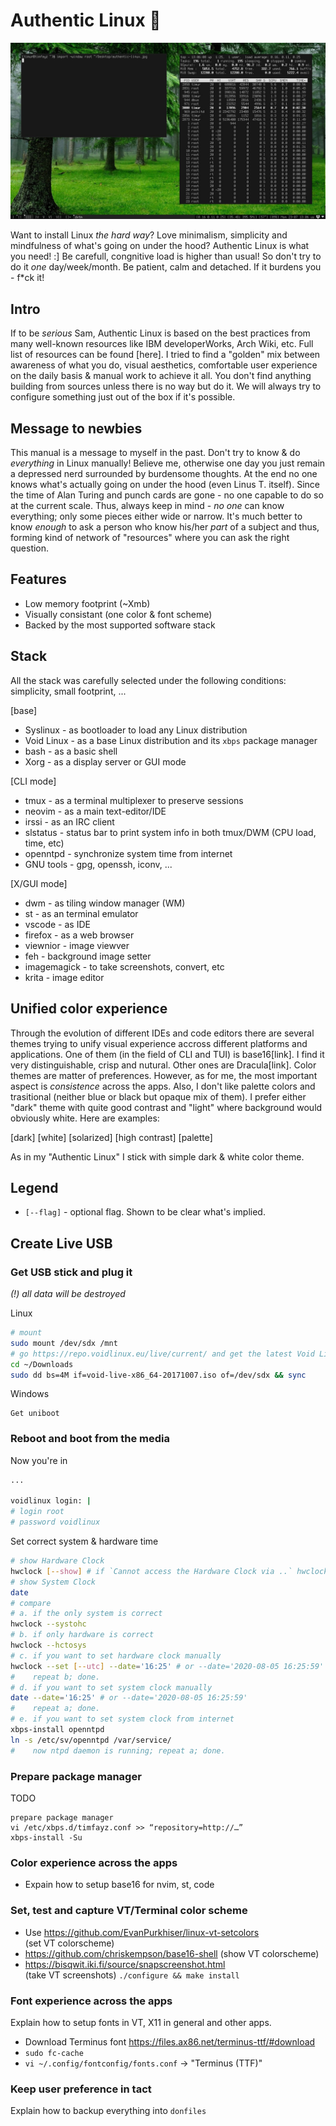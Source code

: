 # Authentic Linux 🌱 

![screenshot](authentic-linux.jpg)

Want to install Linux *the hard way*? Love minimalism, simplicity and mindfulness of what's going on under the hood? Authentic Linux is what you need! :] Be carefull, congnitive load is higher than usual! So don't try to do it *one* day/week/month. Be patient, calm and detached. If it burdens you - f\*ck it!

## Intro
If to be *serious* Sam, Authentic Linux is based on the best practices from many well-known resources like IBM developerWorks, Arch Wiki, etc. Full list of resources can be found [here]. I tried to find a "golden" mix between awareness of what you do, visual aesthetics, comfortable user experience on the daily basis & manual work to achieve it all. You don't find anything building from sources unless there is no way but do it. We will always try to configure something just out of the box if it's possible. 

## Message to newbies
This manual is a message to myself in the past. Don't try to know & do *everything* in Linux manually! Believe me, otherwise one day you just remain a depressed nerd surrounded by burdensome thoughts. At the end no one knows what's actually going on under the hood (even Linus T. itself). Since the time of Alan Turing and punch cards are gone - no one capable to do so at the current scale. Thus, always keep in mind - *no one* can know everything; only some pieces either wide or narrow. It's much better to know *enough* to ask a person who know his/her *part* of a subject and thus, forming kind of network of "resources" where you can ask the right question.

## Features
* Low memory footprint (~Xmb)
* Visually consistant (one color & font scheme)
* Backed by the most supported software stack

## Stack
All the stack was carefully selected under the following conditions: simplicity, small footprint, ...

[base]
* Syslinux - as bootloader to load any Linux distribution
* Void Linux - as a base Linux distribution and its `xbps` package manager
* bash - as a basic shell
* Xorg - as a display server or GUI mode

[CLI mode]
* tmux - as a terminal multiplexer to preserve sessions
* neovim - as a main text-editor/IDE
* irssi - as an IRC client
* slstatus - status bar to print system info in both tmux/DWM (CPU load, time, etc)
* openntpd - synchronize system time from internet
* GNU tools - gpg, openssh, iconv, ...

[X/GUI mode]
* dwm - as tiling window manager (WM)
* st - as an terminal emulator
* vscode - as IDE
* firefox - as a web browser
* viewnior - image viewver
* feh - background image setter
* imagemagick - to take screenshots, convert, etc
* krita - image editor

## Unified color experience
Through the evolution of different IDEs and code editors there are several themes trying to unify visual experience accross different platforms and applications. One of them (in the field of CLI and TUI) is base16[link]. I find it very distinguishable, crisp and nutural. Other ones are Dracula[link]. Color themes are matter of preferences. However, as for me, the most important aspect is *consistence* across the apps. Also, I don't like palette colors and trasitional (neither blue or black but opaque mix of them). I prefer either "dark" theme with quite good contrast and "light" where background would obviously white. Here are examples:

[dark]
[white]
[solarized]
[high contrast]
[palette]

As in my "Authentic Linux" I stick with simple dark & white color theme.

## Legend
* `[--flag]` - optional flag. Shown to be clear what's implied.

## Create Live USB
### Get USB stick and plug it

*(!) all data will be destroyed*

Linux
```bash
# mount
sudo mount /dev/sdx /mnt
# go https://repo.voidlinux.eu/live/current/ and get the latest Void Linux
cd ~/Downloads
sudo dd bs=4M if=void-live-x86_64-20171007.iso of=/dev/sdx && sync
```

Windows
```
Get uniboot
```

### Reboot and boot from the media

Now you're in
```bash
...

voidlinux login: |
# login root
# password voidlinux
```

Set correct system & hardware time
```bash
# show Hardware Clock
hwclock [--show] # if `Cannot access the Hardware Clock via ..` hwclock --directisa
# show System Clock
date
# compare
# a. if the only system is correct
hwclock --systohc
# b. if only hardware is correct
hwclock --hctosys
# c. if you want to set hardware clock manually
hwclock --set [--utc] --date='16:25' # or --date='2020-08-05 16:25:59'
#    repeat b; done.
# d. if you want to set system clock manually
date --date='16:25' # or --date='2020-08-05 16:25:59'
#    repeat a; done.
# e. if you want to set system clock from internet
xbps-install openntpd
ln -s /etc/sv/openntpd /var/service/
#    now ntpd daemon is running; repeat a; done.
```

### Prepare package manager
TODO
```
prepare package manager
vi /etc/xbps.d/timfayz.conf >> “repository=http://…”
xbps-install -Su
```

### Color experience across the apps
* Expain how to setup base16 for nvim, st, code

### Set, test and capture VT/Terminal color scheme
* Use https://github.com/EvanPurkhiser/linux-vt-setcolors <br>
(set VT colorscheme)
* https://github.com/chriskempson/base16-shell
(show VT colorscheme)
* https://bisqwit.iki.fi/source/snapscreenshot.html <br>
(take VT screenshots) `./configure && make install`

### Font experience across the apps
Explain how to setup fonts in VT, X11 in general and other apps.

* Download Terminus font https://files.ax86.net/terminus-ttf/#download
* `sudo fc-cache`
* `vi ~/.config/fontconfig/fonts.conf` -> "Terminus (TTF)"

### Keep user preference in tact
Explain how to backup everything into `donfiles`
